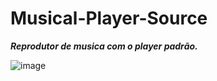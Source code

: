 # Musical-Player-Source
***Reprodutor de musica com o player padrão.***

![image](https://user-images.githubusercontent.com/47309489/170800379-ef296483-33f5-43a0-8ced-b294a2d79eb3.png)
